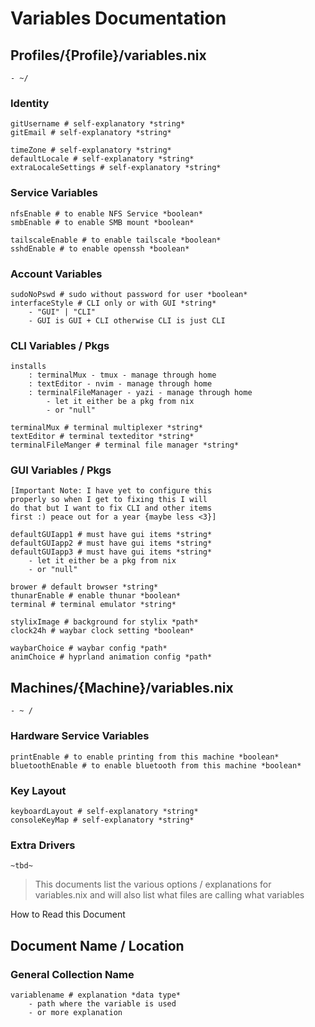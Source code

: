 # Variables Documentation

## Profiles/{Profile}/variables.nix

    - ~/

### Identity

    gitUsername # self-explanatory *string*
    gitEmail # self-explanatory *string*

    timeZone # self-explanatory *string*
    defaultLocale # self-explanatory *string*
    extraLocaleSettings # self-explanatory *string*

### Service Variables

    nfsEnable # to enable NFS Service *boolean*
    smbEnable # to enable SMB mount *boolean*

    tailscaleEnable # to enable tailscale *boolean*
    sshdEnable # to enable openssh *boolean*

### Account Variables

    sudoNoPswd # sudo without password for user *boolean*
    interfaceStyle # CLI only or with GUI *string*
        - "GUI" | "CLI" 
        - GUI is GUI + CLI otherwise CLI is just CLI

### CLI Variables / Pkgs

    installs 
        : terminalMux - tmux - manage through home
        : textEditor - nvim - manage through home
        : terminalFileManager - yazi - manage through home
            - let it either be a pkg from nix
            - or "null"

    terminalMux # terminal multiplexer *string*
    textEditor # terminal texteditor *string*
    terminalFileManger # terminal file manager *string*

### GUI Variables / Pkgs

    [Important Note: I have yet to configure this
    properly so when I get to fixing this I will
    do that but I want to fix CLI and other items
    first :) peace out for a year {maybe less <3}]

    defaultGUIapp1 # must have gui items *string*
    defaultGUIapp2 # must have gui items *string*
    defaultGUIapp3 # must have gui items *string*
        - let it either be a pkg from nix
        - or "null"

    brower # default browser *string*
    thunarEnable # enable thunar *boolean*
    terminal # terminal emulator *string*

    stylixImage # background for stylix *path*
    clock24h # waybar clock setting *boolean*

    waybarChoice # waybar config *path*
    animChoice # hyprland animation config *path*

## Machines/{Machine}/variables.nix

    - ~ /

### Hardware Service Variables

    printEnable # to enable printing from this machine *boolean*
    bluetoothEnable # to enable bluetooth from this machine *boolean*

### Key Layout

    keyboardLayout # self-explanatory *string*
    consoleKeyMap # self-explanatory *string*

### Extra Drivers

    ~tbd~

> This documents list the various options / explanations for variables.nix and
> will also list what files are calling what variables

How to Read this Document

## Document Name / Location

### General Collection Name

    variablename # explanation *data type*
        - path where the variable is used
        - or more explanation

